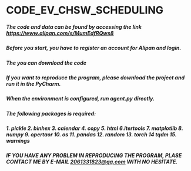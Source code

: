# CODE_EV_CHSW_SCHEDULING

##### The code and data can be found by accessing the link https://www.alipan.com/s/MumEdfRQws8
##### Before you start, you have to  register an account for Alipan and login.
##### The you can download the code
##### If you want to reproduce the program, please download the project and run it in the PyCharm.
##### When the environment is configured, run agent.py directly.
##### The following packages is required:
##### 1. pickle  2. binhex  3. calendar  4. copy  5. html  6.itertools  7. matplotlib  8. numpy  9. opertaor  10. os  11. pandas  12. random  13. torch  14 tqdm  15. warnings
##### IF YOU HAVE ANY PROBLEM IN REPRODUCING THE PROGRAM, PLASE CONTACT ME BY E-MAIL 2061331823@qq.com WITH NO HESITATE.
